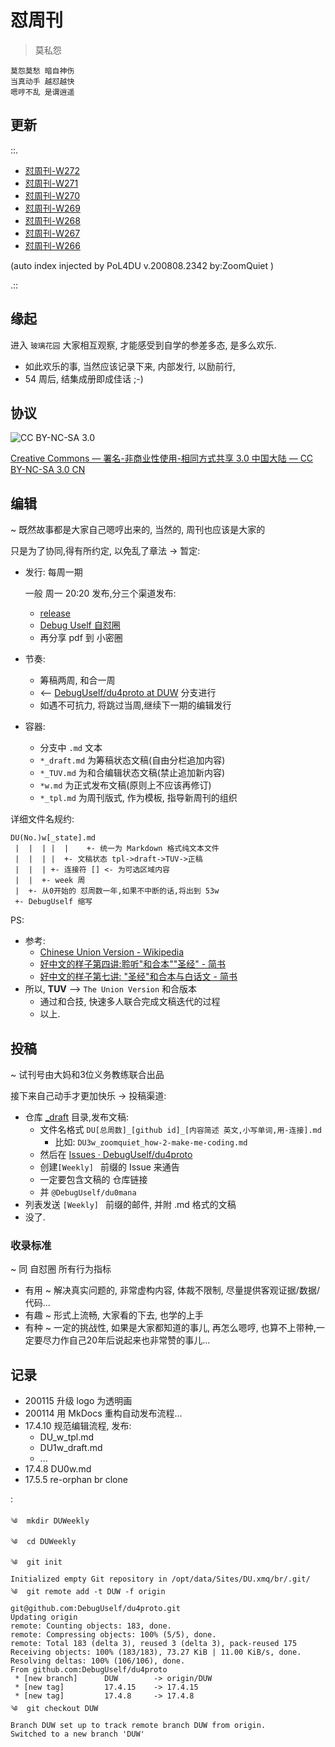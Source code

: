 # 怼周刊

> 莫私怨

	莫怨莫愁 暗自神伤
	当真动手 越怼越快
    嗯哼不乱 是谓逍遥

## 更新

::.

- [ 怼周刊-W272](2022/272w.md)
- [ 怼周刊-W271](2022/271w.md)
- [ 怼周刊-W270](2022/270w.md)
- [ 怼周刊-W269](2022/269w.md)
- [ 怼周刊-W268](2022/268w.md)
- [ 怼周刊-W267](2022/267w.md)
- [ 怼周刊-W266](2022/266w.md)

(auto index injected by 
PoL4DU v.200808.2342 by:ZoomQuiet
)

.::

## 缘起
进入 `玻璃花园` 大家相互观察, 才能感受到自学的参差多态, 是多么欢乐.

- 如此欢乐的事, 当然应该记录下来, 内部发行, 以励前行,
- 54 周后, 结集成册即成佳话 ;-)


## 协议
![CC BY-NC-SA 3.0](https://licensebuttons.net/l/by-nc-sa/3.0/80x15.png)

[Creative Commons — 署名-非商业性使用-相同方式共享 3.0 中国大陆 — CC BY-NC-SA 3.0 CN](https://creativecommons.org/licenses/by-nc-sa/3.0/cn/)

## 编辑
~ 既然故事都是大家自己嗯哼出来的, 当然的, 周刊也应该是大家的

只是为了协同,得有所约定, 以免乱了章法 -> 暂定:

- 发行: 每周一期
    
    一般 周一 20:20 发布,分三个渠道发布:

    + [release](https://github.com/DebugUself/du4proto/releases)
    + [Debug Uself 自怼圈](https://groups.google.com/forum/#!forum/debuguself)
    + 再分享 pdf 到 小密圈

- 节奏: 
    + 筹稿两周, 和合一周
    + <-- [DebugUself/du4proto at DUW](https://github.com/DebugUself/du4proto/tree/DUW) 分支进行
    + 如遇不可抗力, 将跳过当周,继续下一期的编辑发行

- 容器:
    + 分支中 `.md` 文本
    + `*_draft.md` 为筹稿状态文稿(自由分栏追加内容)
    + `*_TUV.md` 为和合编辑状态文稿(禁止追加新内容)
    + `*w.md` 为正式发布文稿(原则上不应该再修订)
    + `*_tpl.md` 为周刊版式, 作为模板, 指导新周刊的组织

详细文件名规约:

    DU(No.)w[_state].md
     |  |  | |  |    +- 统一为 Markdown 格式纯文本文件 
     |  |  | |  +- 文稿状态 tpl->draft->TUV->正稿
     |  |  | +- 连接符 [] <- 为可选区域内容
     |  |  +- week 周
     |  +- 从0开始的 怼周数一年,如果不中断的话,将出到 53w
     +- DebugUself 缩写


PS:

- 参考:
    + [Chinese Union Version - Wikipedia](https://en.wikipedia.org/wiki/Chinese_Union_Version)
    + [好中文的样子第四讲:聆听"和合本""圣经" - 简书](http://www.jianshu.com/p/0172f0ca359b)
    + [好中文的样子第七讲: "圣经"和合本与白话文 - 简书](http://www.jianshu.com/p/a1fae605b006)
- 所以, **TUV** --> `The Union Version` 和合版本
    + 通过和合技, 快速多人联合完成文稿迭代的过程
    + 以上.

## 投稿
~ 试刊号由大妈和3位义务教练联合出品

接下来自己动手才更加快乐 -> 投稿渠道:

+ 仓库 [_draft](https://github.com/DebugUself/du4proto/tree/master/_draft) 目录,发布文稿:
    * 文件名格式 `DU[总周数]_[github id]_[内容简述 英文,小写单词,用-连接].md`
        - 比如: `DU3w_zoomquiet_how-2-make-me-coding.md`
    * 然后在 [Issues · DebugUself/du4proto](https://github.com/DebugUself/du4proto/issues) 
    * 创建`[Weekly] ` 前缀的 Issue 来通告
    * 一定要包含文稿的 仓库链接
    * 并 `@DebugUself/du0mana`
+ 列表发送 `[Weekly] ` 前缀的邮件, 并附 .md 格式的文稿
+ 没了.

### 收录标准
~ 同 自怼圈 所有行为指标

- 有用 ~ 解决真实问题的, 非常虚构内容, 体裁不限制, 尽量提供客观证据/数据/代码...
- 有趣 ~ 形式上流畅, 大家看的下去, 也学的上手
- 有种 ~ 一定的挑战性, 如果是大家都知道的事儿, 再怎么嗯哼, 也算不上带种,一定要尽力作自己20年后说起来也非常赞的事儿...



## 记录

- 200115 升级 logo 为透明画
- 200114 用 MkDocs 重构自动发布流程...
- 17.4.10 规范编辑流程, 发布:
    + DU_w_tpl.md
    + DU1w_draft.md
    + ...
- 17.4.8 DU0w.md
- 17.5.5 re-orphan br clone

:

    ༄  mkdir DUWeekly
    ༄  cd DUWeekly
    ༄  git init
    Initialized empty Git repository in /opt/data/Sites/DU.xmq/br/.git/
    ༄  git remote add -t DUW -f origin git@github.com:DebugUself/du4proto.git
    Updating origin
    remote: Counting objects: 183, done.
    remote: Compressing objects: 100% (5/5), done.
    remote: Total 183 (delta 3), reused 3 (delta 3), pack-reused 175
    Receiving objects: 100% (183/183), 73.27 KiB | 11.00 KiB/s, done.
    Resolving deltas: 100% (106/106), done.
    From github.com:DebugUself/du4proto
     * [new branch]      DUW        -> origin/DUW
     * [new tag]         17.4.15    -> 17.4.15
     * [new tag]         17.4.8     -> 17.4.8
    ༄  git checkout DUW
    Branch DUW set up to track remote branch DUW from origin.
    Switched to a new branch 'DUW'

